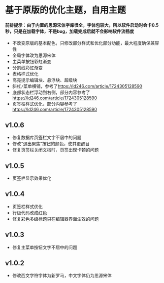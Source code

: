 # 基于原版的优化主题，自用主题
#### 前排提示：由于内置的思源宋体字库很全，字体包较大，所以软件启动时会卡0.5秒，只是在加载字体，不是bug，加载完成后就不会影响软件流畅度

* 不改变原版的基本配色，只修改部分样式和优化部分功能，最大程度确保兼容性
* 全局字体改为思源宋体
* 主菜单按钮彩虹渐变
* 分割线彩虹渐变
* 表格样式优化
* 高亮提示编辑块、悬浮块、超级块
* 斜杠`/`菜单横铺，参考了<https://ld246.com/article/1724305128590>
* 底部状态栏浮动到右侧，部分内容参考了<https://ld246.com/article/1724305128590>
* 页签栏样式优化，部分内容参考了<https://ld246.com/article/1724305128590>

## v1.0.6
* 修复数据库页签栏文字不居中的问题
* 修改“退出聚焦”按钮的颜色，使其更醒目
* 修复页签栏关闭文档时，页签出现卡顿的问题

## v1.0.5
* 页签栏显示效果优化

## v1.0.4
* 页签栏样式优化
* 行级代码改成红色
* 修复彩色多级标题只在编辑器界面生效的问题

## v1.0.3
* 修复主菜单按钮文字不居中的问题

## v1.0.2
* 修改西文字符字体为新罗马，中文字体仍为思源宋体